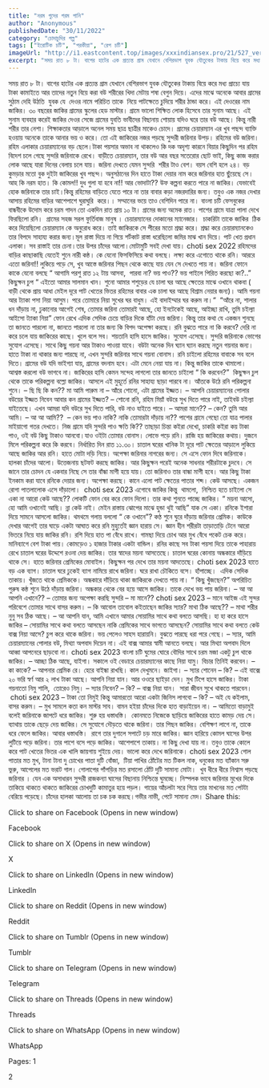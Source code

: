 ```yaml
---
title: "নরম গুদের গরম পানি"
author: "Anonymous"
publishedDate: "30/11/2022"
category: "চোদাচুদির গল্প"
tags: ["ইরোটিক চটি", "পরকীয়া", "রেপ চটি"]
imageUrl: "http://i1.eastcontent.top/images/xxxindiansex.pro/21/527_verandah.jpg"
excerpt: "সময় রাত ৮ টা। বাগের হাটের এক প্রত্যন্ত গ্রাম যেখানে বেশিরভাগ যুবক যৌতুকের টাকায় বিয়ে করে মধ্য প্রাচ্যে যায় টাকা কামাইতে আর তাদের নতুন বিয়ে করা বউ শরীরের খিদা মেটায় শষা বেগুন দিয়ে। এদের মাঝে অনে..."
---
```


সময় রাত ৮ টা। বাগের হাটের এক প্রত্যন্ত গ্রাম যেখানে বেশিরভাগ যুবক যৌতুকের টাকায় বিয়ে করে মধ্য প্রাচ্যে যায় টাকা কামাইতে আর তাদের নতুন বিয়ে করা বউ শরীরের খিদা মেটায় শষা বেগুন দিয়ে। এদের মাঝে অনেকে আবার গ্রামের সুঠাম দেহি উঠতি  যুবক যে  দেওর নামে পরিচিত তাকে  নিয়ে পাটক্ষেতে চুদিয়ে শরীর ঠান্ডা করে। এই দেওরের নাম জাকির। ৩০ বছরের জাকির গ্রামের স্কুলের হেড মাস্টার। গ্রামে ভালো শিক্ষিত লোক হিসেবে তার সুনাম আছে। এই সুনাম ব্যবহার করেই জাকির দেওর সেজে গ্রামের যুবতি ভাবীদের বিছানায় শোয়ায় যদিও ঘরে তার বউ আছে।
কিন্তু নারী শরীর তার নেশা। শিক্ষাকতার আড়ালে অনেল সময় ছাত্র ছাত্রীর মাকেও চোদে। গ্রামের চেয়ারম্যান এর খুব পছন্দ ব্যাক্তি হওয়ায় অনেকে তাকে আনার ভয় ও করে। তো এই জাকিরের নজর পড়ছে সুন্দরী জরিনার উপড়। রহিমের বউ জরিনা। রহিম এলাকার চেয়ারম্যানের বড় ছেলে।টাকা পয়সার অভাব না থাকলেও কি দক অদৃশ্য কারনে বিয়ার কিছুদিন পর রহিম বিদেশ চলে গেছে সুন্দরি জরিনাকে রেখে। বাড়ীতে চেয়ারম্যান, তার বউ আর বছর সতেরোর ছোট ভাই, কিছু কাজ করার লোক আছে যারা দিনের বেলায় চলে যায়। জরিনা দেখতে যেমন সুন্দরি  শরীর টাও বেশ।
বয়স বেশি হলে ২৪। বড় কুমড়ার মতো বুক দুইটা জাকিরের খুব পছন্দ। অনুসঠানের দিন হাতে টাকা দেয়ার নাম করে জরিনার হাত ছুঁয়েছে সে। আহ কি নরম হাত। কি কোমল!!
দুধ গুলা যা হবে না!! আর ভোদাটা?? উফ কল্পনা করতে পারে না জাকির। যেভাবেই হোক জরিনাকে তার চাই।কিন্তু রহিমের বাড়িতে যেতে পারে না তার বাবার কড়া নজরদারির জন্য। তবুও এক নজর দেখার আসায় রহিমের বাড়ির আশেপাশে ঘুরাঘুরি  করে।। সম্মানের ভয়ে তাও বেশিদিন পারে না।
বাংলা চটি 
ফেসবুকের বান্ধবীকে উদোম করে চরম গাদন
তো একদিন রাত প্রায় ১০ টা। গ্রামের জন্য অমেক রাত। পাশের গ্রামে যাত্রা পালা দেখে ফিরছিলো রনি।  গ্রামের সহজ সরল ফুর্তিবাজ মানুষ । চেয়ারম্যানের দোকানের ম্যানেজার।  চাকরিটা তাকে জাকির  ঠিক করে দিয়েছিলো চেয়ারম্যান কে অনুরোধ করে। তাই জাকিরকে সে পীরের মতো শ্রদ্ধা করে। শ্রদ্ধা করে চেয়ারম্যানকেও তার বিপদে সাহায্য করার জন্য।মূল রাস্তা দিয়ে না গিয়ে শর্টকাট রাস্তা ধরেছিলো জমির মাঝ খান দিয়ে। পাট খেত প্রধান এলাকা। সব রাস্তাই তার চেনা।তার উপর চাঁদের আলো।মোটামুটি সবই দেখা যায়। choti sex 2022
রহিমদের বাড়ির কাছাকাছি যেতেই শুনে নারী কন্ঠ।
কে যেনো ফিসফিসিয়ে কথা বলছে। লক্ষ্য করে এগোতে থাকে রনি। আররে এতো জরিনা!!
লুকিয়ে পড়ে সে, খুব আস্তে জরিনার পিছন থেকে কাছে যায় যেন সে দেখতে পায় না।
জরিনা ফোনে কাকে যেনো বলছে
“ আগামি পরশু রাত ১২ টায় আসবা,  পারবা না? ভয় পাও?? ভয় পাইলে পিরিত করছো কা?..”
কিছুক্ষন চুপ
“ এইতো আমার সালমান খান। শুনো আমার শশুড়ের যে চালা ঘর আছে ক্ষেতের মাঝে ওখানে থাকবা ( বাড়ী থেকে প্রায় আধা মেইল দূরে পাট খেতের ভিতর রহিমের বাবার এক চালা ঘর আছে বিশ্রাম নেয়ার জন্য)। আমি গয়না আর ট্যাকা পসা নিয়া আসুম। পরে তোমারে নিয়া সুখের ঘর বাধুম। এই বাদাইম্মার ঘর করুম না।“ 
“আঁরে না, শালার ধন দাঁড়ায় না, ঢুকানোর আগেই শেষ, তোমার জরিনা তোমারই আছে, হো ইনটেকেই আছে, আইচ্ছা রাখি, তুমি চইল্যা আইসো ট্যাকা নিয়া”
ফোন রেখে এদিক সেদিক চেয়ে বাড়ির দিকে হাঁটা দেয় জরিনা। কিন্তু তার কথা যে একজন শুনছে তা জানতে পারলো না, জানতে পারলো না তার জন্য কি বিপদ অপেক্ষা করছে।
রনি বুঝতে পারে না কি করবে? দেরি না করে চলে যায় জাকিরের কাছে। খুলে বলে সব। শয়তানি হাসি হাসে জাকির। সুযোগ এসেছে।
সুন্দরি জরিনাকে ভোগের সুযোগ এসেছে। সাথে কিছু গয়না আর টাকাও পাওয়া যাবে। বউটা অনেক দিন ঘ্যান ঘ্যান করছে নতুন গয়নার জন্য। হাতে টাকা না থাকার জন্য পারছে না, এখন সুন্দরি জরিনার সাথে গয়না বোনাস।
রনি চাইলো রহিমের বাবাকে সব বলে দিতে। গ্রামের বউ যদি ভাইগ্যা যায়, গ্রামের বদনাম হবে। এটা মেনে নেয়া যায় না। কিন্তু জাকির তাকে থামালো। আশ্বস্ত করলো বউ ভাগবে না। জাকিরের হাসি কেমন সন্দেহ লাগলো তার
জানতে চাইলো “ কি করবেন?” 
কিছুক্ষন চুপ থেকে তাকে পরিকল্পনা বল্লো জাকির। আসলে এই মুহূর্তে রনির সাহায্য ছাড়া পারবে না।
আঁতকে উঠে রনি পরিকল্পনা শুনে।
– ছি ছি কি কন?? মা আমি পারুম না
– আঁরে শোনো, এটা গ্রামের ইজ্জত।
– আপনি চেয়ারম্যানের পোলার বউয়ের ইজ্জত নিবেন আবার কন গ্রামের ইজ্জত?
– শোনো রনি, রহিম মিয়াঁ বউরে সুখ দিতে পারে নাই, তাইবউ চইল্যা যাইতেছে। এখন আমরা যদি বউরে সুখ দিতে পারি, বউ নাও যাইতে পারে।
– আমরা মানে??
– কেন? তুমি আর আমি।
– আ আ আমি?? 
– কেন ভয় পাও নাকি? নাকি তোমারটা দাঁড়ায় না?? পাশের গ্রামে গেছো তো যাত্র পালার মাইয়াগো গতর দেখতে। নিজ গ্রামে যদি সুন্দরি পাও ক্ষতি কি?? তাছাড়া চিন্তা কইরা দেখো, চাকরি কইরা কয় টাকা পাও, ওই বউ কিছু টাকাও আনবো।যাও ওইটা তোমার বোনাস।
লোভে পড়ে রনি। রাজি হয় জাকিরের কথায়।
দুজনে মিলে পরিকল্পনা করে কি করবে।
নির্ধারিত দিন রাত ১১.৩০। চাতাল ঘরের খানিক টা দূরে পাট ক্ষেতের আড়ালে লুকিয়ে আছে জাকির আর রনি। হাতে মোটা দড়ি নিয়ে। অপেক্ষা জরিনার নাগরের জন্য। সে এসে ফোন দিবে জরিনাকে। হালকা চাঁদের আলো। উত্তেজনায় ছটফট করছে জাকির। আর কিছুক্ষন পরেই অনেক সাধনার শরীরটাকে চুদবে। সে জানে তার চোদন যে একবার নিছে সে তার বাঁন্ধা মাগী হয়ে যায়। তো জরিনাও তার বান্ধা মাগী হবে। আর কিছু টাকা ইনকাম করা যাবে রনিকে দেয়ার জন্য। অপেক্ষা করছে। কানে এলো পাট ক্ষেতের পাতার শব্দ। কেউ আসছে। একজন রোগা পাতলালোক এসে দাঁড়ালো। 
choti sex 2023
এগোবে জাকির কিন্তু  থামলো,  নিশ্চিত হতে চাইলো সে একা না আরো কেউ আছে?? লোকটি ফোন বের করে ফোন দিলো। তার কথা শুনতে পাচ্ছে জাকির।
“ ময়না আসো,  হো আমি ওখানেই আছি। ন্না কেউ নাই। মেইন রাস্তায় ঝোপের মাঝে হুন্ডা থুই আছি”
যাক সে একা। রনিকে ইশারা দিয়ে সামনে আসলো জাকির। থমথমে গলায় বললো “ কে ওখানে”?
কণ্ঠ শুনে ঘুরে দাঁড়ায় জরিনার প্রেমিক।
কাউকে দেখার আগেই তার ঘাড়ে একটা আঘাত করে রনি মুহুর্তেই জ্ঞান হারায় সে। জ্ঞান হীন শরীরটা তাড়াতাড়ি টেনে আরো ভিতরে নিয়ে যায় জাকির রনি। রশি দিয়ে হাত পা বেঁধে রাখে। গামছা দিয়ে চোখ আর মুখ বেঁধে পকেট চেক করে। মানিব্যাগে বেশ টাকা পায়। কোমড়েও ১ হাজার টাকার একটা বান্ডিল। রনির কাছে সব টাকা পয়সা দিয়ে তাকে পাহারায় রেখে চাতাল ঘরের উদ্দেশে রওনা দেয় জাকির। তার স্বাদের ময়না আসতেছে।
চাতাল ঘরের কোনায় অন্ধকারে দাঁড়িয়ে থাকে সে। হাতে জরিনার প্রেমিকের মোবাইল। কিছুক্ষন পর দেখে তার ময়না আদতেছে। choti sex 2023
হাতে বড় এক ব্যাগ।
চাতাল ঘরে ঢুকেই ব্যাগ নামিয়ে রাখে জরিনা। ঘরে রাখা চৌকিতে বসে। হাঁপাচ্ছে।  এদিক সেদিক তাকায়। খুঁজতে থাকে প্রেমিককে।
অন্ধকারে দাঁড়িয়ে থাকা জাকিরকে দেখতে পায় না।
“ কিছু খুঁজছেন?”
অপরিচিত পুরুষ কন্ঠ শুনে উঠে দাঁড়ায় জরিনা।
অন্ধকার থেকে বের হয়ে আসে জাকির।
তাকে দেখে ভয় পায় জরিনা।
– আ আ আপনি এখানে??
– তোমার জন্য অপেক্ষা করছি সুন্দরি
– মা মানে?? choti sex 2023
– মানে আইজ এই সুন্দর পরিবেশে তোমার সাথে বাসর করুম।
– কি আবোল তাবোল কইতাছেন জাকির স্যার? মাথা ঠিক আছে??
– মাথা শরীর নুনু সব ঠিক আছে।
– আ আপনি যান, আমি এখানে আমার সোয়ামির সাথে কথা বলতে আসছি।
হা হা করে হাসে জাকির
– সোয়ামির সাথে কথা বলতে আসছেন নাকি প্রেমিকের সাথে ভাগতে আসছেন? সোয়ামির সাথে কথা বলতে কেউ বাক্স নিয়া আসে?
চুপ করে থাকে জরিনা। ভয় পেলেও সাহস হারায়নি।
বুঝতে পারছে ধরা পরে গেছে।
– স্যার, আমি চেয়ারম্যানের পোলার বউ, মিথ্যা অপবাদ দিয়েন না। এই বাক্স আমার স্বামী আনতে বলছে। আর মিথ্যা অপবাদ দিলে আব্বা আপনেরে ছাড়বো না। choti sex 2023
বাংলা চটি 
ঘুমের ঘোরে বৌদির সাথে চরম মজা
একটু চুপ থাকে জাকির।
– আচ্ছা ঠিক আছে, যাইগা। সকালে ওই বেডারে চেয়ারম্যানের কাছে নিয়া যামু। বিচার তিনিই করবেন।
– কা কাকে?
– আপনার প্রেমিক রে। হেরে বাইন্ধা রাখছি। কাল দেখুমনে। জাইগা।
– স্যার শোনেন
– কি?
– এই বাক্সে ২০ ভরি স্বর্ণ আর ২ লাখ টাকা আছে। আপনি নিয়া যান। আর ওওরে ছাইড়া দেন।
মুখ টিপে হাসে জাকির। টাকা গয়নাতো নিমু শালি,  তোরেও নিমু।
– স্যার নিবেন?
– কি?
– বাক্স নিয়া যান।  সারা জীবন সুখে থাকতে পারবেন। choti sex 2023
– টাকা তো নিমুই কিন্তু আমারতো আরো একটা জিনিস লাগবো
– কি?
– অই যে কইলাম, বাসর করুম।
– মুখ সামলে কতা কন মাস্টর সাব। বামন হইয়া চাঁদের দিকে হাত বাড়াইয়েন না।
– আমিতো বাড়ামুই
বলেই জরিনাকে জাপটে ধরে জাকির। শুরু হয় ধস্তাধস্তি।  কোনমতে নিজেকে ছাড়িয়ে জাকিরের হাতে কামড় দেয় সে।  ব্যাথায় তাকে ছেড়ে দেয় জাকির। সে সুযোগে দৌড়তে থাকে জরিনা। তার পিছন জাকির। বেশিক্ষণ লাগে না, তাকে ধরে ফেলে জাকির। আবার ধস্তাধস্তি।  রাগে তার দুগালে সপাটে চড় মারে জাকির। জ্ঞান হারিয়ে কোমল ঘাসের উপর লুটিয়ে পড়ে জরিনা। তার পাশে বসে পড়ে জাকির। আশেপাশে তাকায়। না কিছু দেখা যায় না। তবুও তাকে কোলে করে পাট খেতের ভিতর এক খালি জায়গায় শুইয়ে দেয়। ভালো করে দেখে জরিনাকে। choti sex 2023
গোল পাতার মত মুখ, টানা টানা দু চোখের পাতা দুটি বোঁজা,  টিয়া পাখির ঠোঁটের মত টিকল নাক, ধনুকের মত ব্যাঁকান সরু ভুরু, আপেলের মত ভরাট গাল। গোলাপের পাঁপড়ির মত রসালো ঠোঁট দুটি সামান্য মোটা।  খুব ধীরে ধীরে নিশ্বাস পড়ছে জরিনার । যেন এক অসাধারন সুন্দরী রাজকন্যা ঘাসের বিছানায় নিশ্চিন্তে ঘুমচ্ছে। নিস্পলক ভাবে জরিনার মুখের দিকে তাকিয়ে থাকতে থাকতে জাকিরের চোখদুটি কামাতুর হয়ে পড়ল। গায়ের আঁচলটা সরে গিয়ে তার মাখনের মত পেটটা বেরিয়ে পড়েছে। চাঁদের হালকা আলোয় তা চক চক করছে।গভীর নাভী, পেটে সামান্য মেদ।
Share this:


Click to share on Facebook (Opens in new window)


Facebook




Click to share on X (Opens in new window)


X




Click to share on LinkedIn (Opens in new window)


LinkedIn




Click to share on Reddit (Opens in new window)


Reddit




Click to share on Tumblr (Opens in new window)


Tumblr




Click to share on Telegram (Opens in new window)


Telegram




Click to share on Threads (Opens in new window)


Threads




Click to share on WhatsApp (Opens in new window)


WhatsApp


Pages: 
1
 
2
